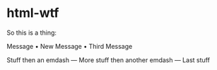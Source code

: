 html-wtf
========

So this is a thing:

Message • New Message • Third Message

Stuff then an emdash — More stuff then another emdash — Last stuff
